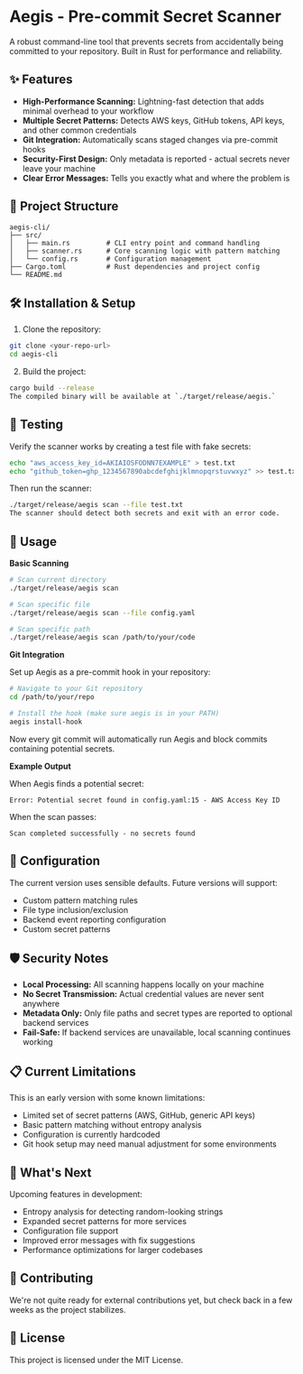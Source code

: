 # Aegis - Pre-commit Secret Scanner

A robust command-line tool that prevents secrets from accidentally being committed to your repository. Built in Rust for performance and reliability.

## ✨ Features

- **High-Performance Scanning:** Lightning-fast detection that adds minimal overhead to your workflow
- **Multiple Secret Patterns:** Detects AWS keys, GitHub tokens, API keys, and other common credentials
- **Git Integration:** Automatically scans staged changes via pre-commit hooks
- **Security-First Design:** Only metadata is reported - actual secrets never leave your machine
- **Clear Error Messages:** Tells you exactly what and where the problem is

## 📁 Project Structure

    aegis-cli/
    ├── src/
    │   ├── main.rs         # CLI entry point and command handling
    │   ├── scanner.rs      # Core scanning logic with pattern matching
    │   └── config.rs       # Configuration management
    ├── Cargo.toml          # Rust dependencies and project config
    └── README.md

## 🛠️ Installation & Setup

1. Clone the repository:

```bash
git clone <your-repo-url>
cd aegis-cli
```

2. Build the project:

```bash
cargo build --release
The compiled binary will be available at `./target/release/aegis.`
```

## 🧪 Testing

Verify the scanner works by creating a test file with fake secrets:

```bash
echo "aws_access_key_id=AKIAIOSFODNN7EXAMPLE" > test.txt
echo "github_token=ghp_1234567890abcdefghijklmnopqrstuvwxyz" >> test.txt
```

Then run the scanner:

```bash
./target/release/aegis scan --file test.txt
The scanner should detect both secrets and exit with an error code.
```

## 🚀 Usage

**Basic Scanning**

```bash
# Scan current directory
./target/release/aegis scan

# Scan specific file
./target/release/aegis scan --file config.yaml

# Scan specific path
./target/release/aegis scan /path/to/your/code
```

**Git Integration**

Set up Aegis as a pre-commit hook in your repository:

```bash
# Navigate to your Git repository
cd /path/to/your/repo

# Install the hook (make sure aegis is in your PATH)
aegis install-hook
```

Now every git commit will automatically run Aegis and block commits containing potential secrets.

**Example Output**

When Aegis finds a potential secret:

`Error: Potential secret found in config.yaml:15 - AWS Access Key ID`

When the scan passes:

`Scan completed successfully - no secrets found`

## 🔧 Configuration

The current version uses sensible defaults. Future versions will support:

- Custom pattern matching rules
- File type inclusion/exclusion
- Backend event reporting configuration
- Custom secret patterns

## 🛡️ Security Notes

- **Local Processing:** All scanning happens locally on your machine
- **No Secret Transmission:** Actual credential values are never sent anywhere
- **Metadata Only:** Only file paths and secret types are reported to optional backend services
- **Fail-Safe:** If backend services are unavailable, local scanning continues working

## 📋 Current Limitations

This is an early version with some known limitations:

- Limited set of secret patterns (AWS, GitHub, generic API keys)
- Basic pattern matching without entropy analysis
- Configuration is currently hardcoded
- Git hook setup may need manual adjustment for some environments

## 🔮 What's Next

Upcoming features in development:

- Entropy analysis for detecting random-looking strings
- Expanded secret patterns for more services
- Configuration file support
- Improved error messages with fix suggestions
- Performance optimizations for larger codebases

## 🤝 Contributing
We're not quite ready for external contributions yet, but check back in a few weeks as the project stabilizes.

## 📄 License
This project is licensed under the MIT License.